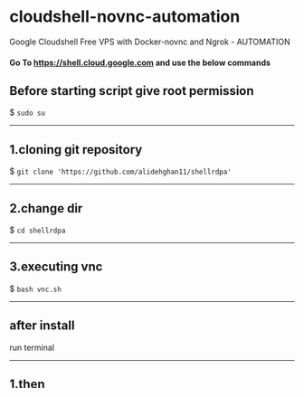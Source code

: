 # cloudshell-novnc-automation
Google Cloudshell Free VPS with Docker-novnc and Ngrok - AUTOMATION

#### Go To https://shell.cloud.google.com and use the below commands

## Before starting script give root permission
$ ``sudo su``

------
## 1.cloning git repository
$ ``git clone 'https://github.com/alidehghan11/shellrdpa'``

------
## 2.change dir

$ `cd shellrdpa`

------
## 3.executing vnc

$ `bash vnc.sh`


------
## after install

run terminal

------
## 1.then

$ `cd /root/Desktop`

------
## 2.then

$ `wget https://raw.githubusercontent.com/alidehghan11/shellrdpa/main/mt4.sh`

------
## 3.then

$ `bash vnc.sh`


------------
## 3.To ensure

$ `https://download.mql5.com/cdn/web/alpari/mt4/alpari4setup.exe`
